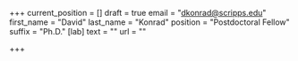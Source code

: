 +++
current_position = []
draft = true
email = "dkonrad@scripps.edu"
first_name = "David"
last_name = "Konrad"
position = "Postdoctoral Fellow"
suffix = "Ph.D."
[lab]
text = ""
url = ""

+++
